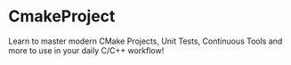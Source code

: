 # CmakeProject
Learn to master modern CMake Projects, Unit Tests, Continuous Tools and more to use in your daily C/C++ workflow!
